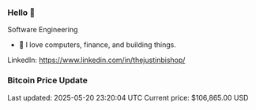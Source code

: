### Hello 🤙  

Software Engineering

- 🔭 I love computers, finance, and building things.
  
LinkedIn: https://www.linkedin.com/in/thejustinbishop/  






























































































































































































































































































































### Bitcoin Price Update
Last updated: 2025-05-20 23:20:04 UTC
Current price: $106,865.00 USD
